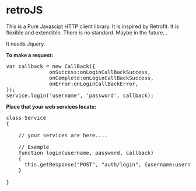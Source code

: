 # retroJS

This is a Pure Javascipt HTTP client library. It is inspired by Retrofit. It is flexible and extendible. There is no standard. Maybe in the future...

It needs Jquery.

<b>To make a request: </b>

<pre>var callback = new CallBack({
              onSuccess:onLoginCallBackSuccess,
              onComplete:onLoginCallBackSuccess,
              onError:onLoginCallBackError,
});
service.login('username', 'password', callback);
</pre>

<b>Place that your web services locate: </b>
<pre>
class Service
{

    // your services are here....
    
    // Example
    function login(username, password, callback)
    {
      this.getResponse("POST", "auth/login", {username:username, password:password}, callback, true) // true : async service
    }

}
</pre>

